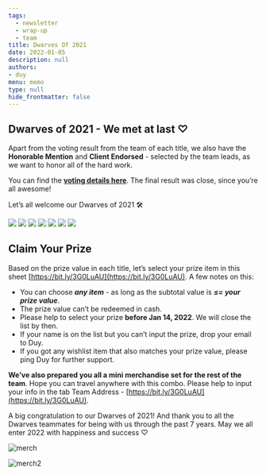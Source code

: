 ```yaml
---
tags: 
  - newsletter
  - wrap-up
  - team
title: Dwarves Of 2021
date: 2022-01-05
description: null
authors: 
- duy
menu: memo
type: null
hide_frontmatter: false
---
```


## Dwarves of 2021 - We met at last ♡
Apart from the voting result from the team of each title, we also have the **Honorable Mention** and **Client Endorsed** - selected by the team leads, as we want to honor all of the hard work. 

You can find the **[voting details here](https://docs.google.com/spreadsheets/d/1ggaJYllrIg8IK8uFOEqWFoHUATM1BP6ISTrX-emsdIc/edit#gid=0)**. The final result was close, since you’re all awesome!

Let’s all welcome our Dwarves of 2021 🛠

![](changelog/assets/2021-dwarves-of-the-year_24024fe4a18dbc1fffbaf553cda415f0_md5.webp)
![](changelog/assets/2021-dwarves-of-the-year_25442cfa610c209018e93a62fedef80e_md5.webp)
![](changelog/assets/2021-dwarves-of-the-year_15194f767010b9b91be6a96f41af3be4_md5.webp)
![](changelog/assets/2021-dwarves-of-the-year_3c20cfc9791cf2f0791d8caef9f1ceb0_md5.webp)
![](changelog/assets/2021-dwarves-of-the-year_15173a2b2ff6562f5f33d63e5fe3d72a_md5.webp)
![](changelog/assets/2021-dwarves-of-the-year_c7751cb304db95038b3eaa4c15de1ed1_md5.webp)
![](changelog/assets/2021-dwarves-of-the-year_f2fcf2efddd0f570bec3dc89b7c5069a_md5.webp)

## Claim Your Prize
Based on the prize value in each title, let’s select your prize item in this sheet [https://bit.ly/3G0LuAU](https://bit.ly/3G0LuAU). A few notes on this: 

* You can choose ***any item*** - as long as the subtotal value is ***≤= your prize value***. 
* The prize value can’t be redeemed in cash. 
* Please help to select your prize **before Jan 14, 2022**. We will close the list by then.
* If your name is on the list but you can’t input the prize, drop your email to Duy.
* If you got any wishlist item that also matches your prize value, please ping Duy for further support. 

**We’ve also prepared you all a mini merchandise set for the rest of the team**. Hope you can travel anywhere with this combo. Please help to input your info in the tab Team Address - [https://bit.ly/3G0LuAU](https://bit.ly/3G0LuAU).

A big congratulation to our Dwarves of 2021! And thank you to all the Dwarves teammates for being with us through the past 7 years. May we all enter 2022 with happiness and success ♡

![merch](https://file.notion.so/f/f/498ebd7b-383c-459f-a9ad-b74073208ddd/1679071f-d342-45b7-a734-b70e33382ed7/df-merch.jpg?id=9cdeabd0-80f0-48e7-a726-8c580e8deb0d&table=block&spaceId=498ebd7b-383c-459f-a9ad-b74073208ddd&expirationTimestamp=1710828000000&signature=RPmZh0kgwIhO3XGt11qRUuR4mXgrhi4lq10eH5bht-A&downloadName=df-merch.jpg)

![merch2](https://file.notion.so/f/f/498ebd7b-383c-459f-a9ad-b74073208ddd/dc82aec6-66f3-4f2c-a55d-3a2e83e7936e/real-merch.jpeg?id=de479ebe-1d3c-4c20-b106-3e0aea6aba6d&table=block&spaceId=498ebd7b-383c-459f-a9ad-b74073208ddd&expirationTimestamp=1710828000000&signature=8Rl_P9KmJCtn-sDiyJlOgOSI9LRAy8SYZllQ3gBIbAo&downloadName=real-merch.jpeg)
